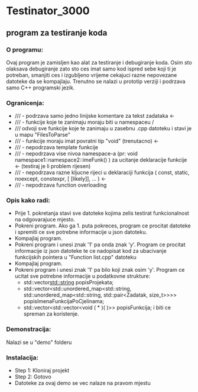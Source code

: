# Testinator_3000
## program za testiranje koda

### O programu:
Ovaj program je zamisljen kao alat za testiranje i debugiranje koda. Osim sto olaksava debugiranje zato sto ces imat samo kod ispred sebe koji ti je potreban, smanjiti ces i izgubljeno vrijeme cekajuci razne nepovezane datoteke da se kompajlaju.
Trenutno se nalazi u prototip verziji i podrzava samo C++ programski jezik.

### Ogranicenja:
* /// - podrzava samo jedno linijske komentare za tekst zadataka	<-
* /// - funkcije koje te zanimaju moraju biti u namespaceu /
* ///		odvoji sve funkcije koje te zanimaju u zasebnu .cpp datoteku i stavi je u mapu "FilesToParse"
* /// - funkcije moraju imat povratni tip "void" (trenutacno)	<-
* /// - nepodrzava template funkcije
* /// - nepodrzava vise nivoa namespace-a (pr: void namespace1::namespace2::imeFunk() ) za ucitanje deklaracije funkcije	<- (testiraj je li problem rijesen)
* /// - nepodrzava razne kljucne rijeci u deklaraciji funkcija ( const, static, noexcept, constexpr, [ [likely]], ... )	<-
* /// - nepodrzava function overloading

### Opis kako radi:
* Prije 1. pokretanja stavi sve datoteke kojima zelis testirat funkcionalnost na odgovarajuce mjesto.
* Pokreni program. Ako ga 1. puta pokreces, program ce procitat datoteke i spremiti ce sve potrebne informacije u json datoteku.
* Kompajlaj program.
* Pokreni program i unesi znak '1' pa onda znak 'y'. Program ce procitat informacije iz json datoteke te ce nadopisat kod za ubacivanje funkcijskih pointera u "Function list.cpp" datoteku
* Kompajlaj program.
* Pokreni program i unesi znak '1' pa bilo koji znak osim 'y'. Program ce ucitat sve potrebne informacije u podatkovne strukture:
	* std::vector<std::string> popisProjekata;
	* std::vector<std::unordered_map<std::string, std::unordered_map<std::string, std::pair<Zadatak, size_t>>>> popisImenaFunkcijaPoCjelinama;
	* std::vector<std::vector<void ( * )( )>> popisFunkcija;
	i biti ce spreman za koristenje. 


### Demonstracija:
Nalazi se u "demo" folderu

### Instalacija:
* Step 1: Kloniraj projekt
* Step 2: Gotovo
* Datoteke za ovaj demo se vec nalaze na pravom mjestu



